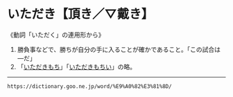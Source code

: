 # いただき【頂き／▽戴き】

《動詞「いただく」の連用形から》
1.  勝負事などで、勝ちが自分の手に入ることが確かであること。「この試合は―だ」
2.  「[いただきもち](https://dictionary.goo.ne.jp/word/%E6%88%B4%E3%81%8D%E9%A4%85_%28%E3%81%84%E3%81%9F%E3%81%A0%E3%81%8D%E3%82%82%E3%81%A1%29/#jn-12105)」「[いただきもちい](https://dictionary.goo.ne.jp/word/%E6%88%B4%E3%81%8D%E9%A4%85_%28%E3%81%84%E3%81%9F%E3%81%A0%E3%81%8D%E3%82%82%E3%81%A1%E3%81%84%29/#jn-12106)」の略。

---
`https://dictionary.goo.ne.jp/word/%E9%A0%82%E3%81%8D/`